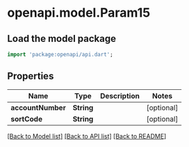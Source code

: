 # openapi.model.Param15

## Load the model package
```dart
import 'package:openapi/api.dart';
```

## Properties
Name | Type | Description | Notes
------------ | ------------- | ------------- | -------------
**accountNumber** | **String** |  | [optional] 
**sortCode** | **String** |  | [optional] 

[[Back to Model list]](../README.md#documentation-for-models) [[Back to API list]](../README.md#documentation-for-api-endpoints) [[Back to README]](../README.md)


